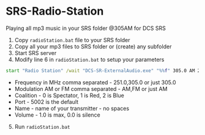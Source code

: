 # SRS-Radio-Station
Playing all mp3 music in your SRS folder @305AM for DCS SRS

1. Copy `radioStation.bat` file to your SRS folder
2. Copy all your mp3 files to SRS folder or (create) any subfolder
3. Start SRS server
4. Modify line 6 in `radioStation.bat` to setup your parameters

```bat
start "Radio Station" /wait "DCS-SR-ExternalAudio.exe" "%%f" 305.0 AM 2 5002 RadioStation 1.0
```

- Frequency in MHz comma separated - 251.0,305.0 or just 305.0
- Modulation AM or FM comma separated - AM,FM or just AM
- Coalition - 0 is Spectator, 1 is Red, 2 is Blue
- Port - 5002 is the default
- Name - name of your transmitter - no spaces
- Volume - 1.0 is max, 0.0 is silence

5. Run `radioStation.bat`
